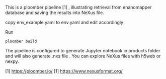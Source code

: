 
This is a ploomber pipeline [1] , illustrating retrieval from enanomapper database and saving the results into NeXus file.

copy env_example.yaml to env.yaml and edit accordingly

Run 

```
ploomber build
```

The pipeline is configured to generate Jupyter notebook in products folder and will also generate .nxs file .
You can explore NeXus files with h5web or nexpy.

[1] https://ploomber.io/
[1] https://www.nexusformat.org/